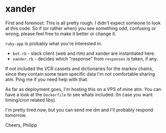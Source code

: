 # xander

First and foremost: This is all pretty rough. I didn't expect someone to look at this code.
So if (or rather when) you see something odd, confusing or wrong, please feel free to
make it better or change it.

`ruby-app` is probably what you're interested in.

* `bot.rb` - slack client (web and rtm) and xander are instantiated here.
* `xander.rb` - decides which "response" from `responses` is taken, if any.

If not included the VCR cassets and dictionaries for the markov chains, since they contain some team specific
data I'm not comfortable sharing atm. Ping me if you need help with that.


As far as deployment goes, I'm hosting this on a VPS of mine atm. You can have a look
at the `Dockerfile` to see whats included. (In case you want timing/cron related libs).

I'm pretty tired now, but you can send me dm and I'll probably respond tomorrow.

Cheers,
Philipp
